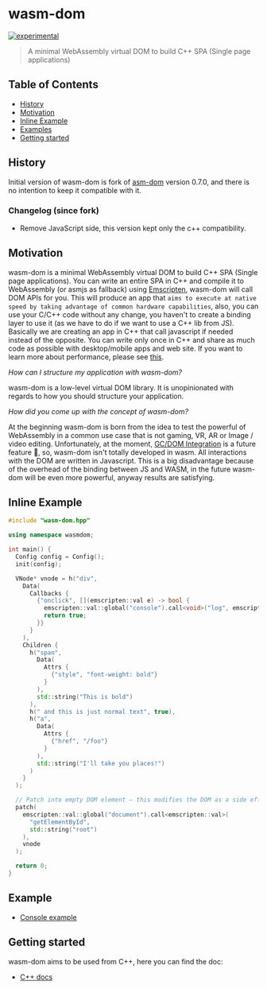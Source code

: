 # wasm-dom

[![experimental](http://badges.github.io/stability-badges/dist/experimental.svg)](http://github.com/badges/stability-badges)

> A minimal WebAssembly virtual DOM to build C++ SPA (Single page applications)

## Table of Contents

- [History](#history)
- [Motivation](#motivation)
- [Inline Example](#inline-example)
- [Examples](#examples)
- [Getting started](#getting-started)

## History

Initial version of wasm-dom is fork of [asm-dom](https://github.com/mbasso/asm-dom) version 0.7.0, and there is no intention to keep it compatible with it.

### Changelog (since fork)

- Remove JavaScript side, this version kept only the c++ compatibility.

## Motivation

wasm-dom is a minimal WebAssembly virtual DOM to build C++ SPA (Single page applications). You can write an entire SPA in C++ and compile it to WebAssembly (or asmjs as fallback) using [Emscripten](https://emscripten.org/), wasm-dom will call DOM APIs for you. This will produce an app that `aims to execute at native speed by taking advantage of common hardware capabilities`, also, you can use your C/C++ code without any change, you haven't to create a binding layer to use it (as we have to do if we want to use a C++ lib from JS). Basically we are creating an app in C++ that call javascript if needed instead of the opposite. You can write only once in C++ and share as much code as possible with desktop/mobile apps and web site. If you want to learn more about performance, please see [this](https://github.com/mbasso/asm-dom/tree/master/benchmarks).

*How can I structure my application with wasm-dom?*

wasm-dom is a low-level virtual DOM library. It is unopinionated with regards to how you should structure your application.

*How did you come up with the concept of wasm-dom?*

At the beginning wasm-dom is born from the idea to test the powerful of WebAssembly in a common use case that is not gaming, VR, AR or Image / video editing. Unfortunately, at the moment, [GC/DOM Integration](http://webassembly.org/docs/future-features/) is a future feature 🦄, so, wasm-dom isn't totally developed in wasm. All interactions with the DOM are written in Javascript. This is a big disadvantage because of the overhead of the binding between JS and WASM, in the future wasm-dom will be even more powerful, anyway results are satisfying.

## Inline Example

```c++
#include "wasm-dom.hpp"

using namespace wasmdom;

int main() {
  Config config = Config();
  init(config);

  VNode* vnode = h("div",
    Data(
      Callbacks {
        {"onclick", [](emscripten::val e) -> bool {
          emscripten::val::global("console").call<void>("log", emscripten::val("clicked"));
          return true;
        }}
      }
    ),
    Children {
      h("span",
        Data(
          Attrs {
            {"style", "font-weight: bold"}
          }
        ),
        std::string("This is bold")
      ),
      h(" and this is just normal text", true),
      h("a",
        Data(
          Attrs {
            {"href", "/foo"}
          }
        ),
        std::string("I'll take you places!")
      )
    }
  );

  // Patch into empty DOM element – this modifies the DOM as a side effect
  patch(
    emscripten::val::global("document").call<emscripten::val>(
      "getElementById",
      std::string("root")
    ),
    vnode
  );

  return 0;
}
```

## Example

- [Console example](/examples/console/main.cpp)

## Getting started

wasm-dom aims to be used from C++, here you can find the doc:

- [C++ docs](/docs/installation.md)
